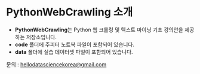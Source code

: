 # PythonWebCrawling 소개

- **PythonWebCrawling**는 Python 웹 크롤링 및 텍스트 마이닝 기초 강의안을 제공하는 저장소입니다.
- **code** 폴더에 주피터 노트북 파일이 포함되어 있습니다.
- **data** 폴더에 실습 데이터셋 파일이 포함되어 있습니다.

문의 : hellodatasciencekorea@gmail.com

